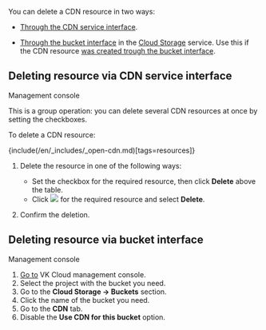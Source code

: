 You can delete a CDN resource in two ways:

- [Through the CDN service interface](#deleting_resource_via_cdn_service_interface).

- [Through the bucket interface](#deleting_resource_via_bucket_interface) in the [Cloud Storage](/en/storage/s3) service. Use this if the CDN resource [was created trough the bucket interface](../create-resource#creating_resource_via_bucket_interface).

## Deleting resource via CDN service interface

<tabs>
<tablist>
<tab>Management console</tab>
</tablist>
<tabpanel>

This is a group operation: you can delete several CDN resources at once by setting the checkboxes.

To delete a CDN resource:

{include(/en/_includes/_open-cdn.md)[tags=resources]}

1. Delete the resource in one of the following ways:

   - Set the checkbox for the required resource, then click **Delete** above the table.
   - Click ![ ](/en/assets/more-icon.svg "inline") for the required resource and select **Delete**.

1. Confirm the deletion.

</tabpanel>
</tabs>

## Deleting resource via bucket interface

<tabs>
<tablist>
<tab>Management console</tab>
</tablist>
<tabpanel>

1. [Go to](https://msk.cloud.vk.com/app/en/) VK Cloud management console.
1. Select the project with the bucket you need.
1. Go to the **Cloud Storage → Buckets** section.
1. Click the name of the bucket you need.
1. Go to the **CDN** tab.
1. Disable the **Use CDN for this bucket** option.

</tabpanel>
</tabs>
